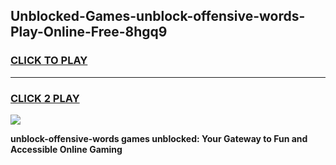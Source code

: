 
## Unblocked-Games-unblock-offensive-words-Play-Online-Free-8hgq9
<h3>
<a href="https://premium76.site?title=unblock-offensive-words&ref=26A">CLICK TO PLAY</a></h3>
<hr>

<h3>
<a href="https://premium76.site?title=unblock-offensive-words&ref=26A">CLICK 2 PLAY</a>
  
</h3>

<a href="https://premium76.site?title=unblock-offensive-words&ref=26A"><img src="https://clearcache.store/games.png"></a>


**unblock-offensive-words games unblocked: Your Gateway to Fun and Accessible Online Gaming**
